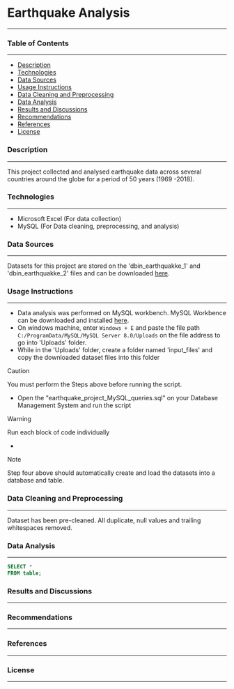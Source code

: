 # Earthquake Analysis
___

### Table of Contents
___
- [Description](#description)
- [Technologies](#technologies)
- [Data Sources](#data-sources)
- [Usage Instructions](#usage-instructions)
- [Data Cleaning and Preprocessing](#data-cleaning-and-preprocessing)
- [Data Analysis](#data-analysis)
- [Results and Discussions](#results-and-discussions)
- [Recommendations](#recommendations)
- [References](#references)
- [License](#license)


### Description
___
This project collected and analysed earthquake data across several countries around the globe for a period of 50 years (1969 -2018).

### Technologies
___
- Microsoft Excel (For data collection)
- MySQL (For Data cleaning, preprocessing, and analysis)


### Data Sources
___
Datasets for this project are stored on the 'dbin_earthquakke_1' and 'dbin_earthquakke_2' files and can be downloaded [here](https://drive.google.com/drive/folders/1ybqvCbjfRq_taRmKwju3S0kqr_XuyWAu?usp=drive_link).


### Usage Instructions
___
- Data analysis was performed on MySQL workbench. MySQL Workbence can be downloaded and installed [here](https://dev.mysql.com/downloads/workbench/).
- On windows machine, enter ``` Windows + E ``` and paste the file path ```C:/ProgramData/MySQL/MySQL Server 8.0/Uploads``` on the file address to go into 'Uploads' folder.
- While in the 'Uploads' folder, create a folder named 'input_files' and copy the downloaded dataset files into this folder 
> [!CAUTION]
> You must perform the Steps above before running the script.
- Open the "earthquake_project_MySQL_queries.sql" on your Database Management System and run the script 
> [!WARNING]
> Run each block of code individually
- 
> [!NOTE]
> Step four above should automatically create and load the datasets into a database and table. 


### Data Cleaning and Preprocessing
___
Dataset has been pre-cleaned. All duplicate, null values and trailing whitespaces removed. 

### Data Analysis
___
```SQL
SELECT *
FROM table;
```

### Results and Discussions
___

### Recommendations
___

### References
___

### License
___
